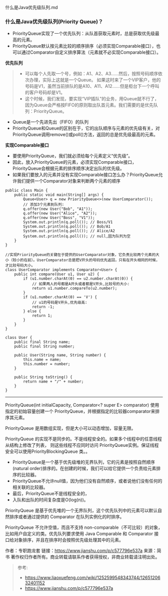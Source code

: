 什么是Java优先级队列.md

### 什么是Java优先级队列(Priority Queue)？

- PriorityQueue实现了一个优先队列：从队首获取元素时，总是获取优先级最高的元素。
- PriorityQueue默认按元素比较的顺序排序（必须实现Comparable接口），也可以通过Comparator自定义排序算法（元素就不必实现Comparable接口）。

**优先队列**
> - 可以每个人先取一个号，例如：A1、A2、A3……然后，按照号码顺序依次办理，实际上这就是一个Queue。
如果这时来了一个VIP客户，他的号码是V1，虽然当前排队的是A10、A11、A12……但是柜台下一个呼叫的客户号码却是V1。
> - 这个时候，我们发现，要实现“VIP插队”的业务，用Queue就不行了，因为Queue会严格按FIFO的原则取出队首元素。我们需要的是优先队列：PriorityQueue。

- Queue是一个先进先出（FIFO）的队列
- PriorityQueue和Queue的区别在于，它的出队顺序与元素的优先级有关，对PriorityQueue调用remove()或poll()方法，返回的总是优先级最高的元素。

**实现Comparable接口**
- 要使用PriorityQueue，我们就必须给每个元素定义“优先级”。
- 因此，放入PriorityQueue的元素，必须实现Comparable接口，PriorityQueue会根据元素的排序顺序决定出队的优先级。
- 如果我们要放入的元素并没有实现Comparable接口怎么办？PriorityQueue允许我们提供一个Comparator对象来判断两个元素的顺序


```
public class Main {
    public static void main(String[] args) {
        Queue<User> q = new PriorityQueue<>(new UserComparator());
        // 添加3个元素到队列:
        q.offer(new User("Bob", "A1"));
        q.offer(new User("Alice", "A2"));
        q.offer(new User("Boss", "V1"));
        System.out.println(q.poll()); // Boss/V1
        System.out.println(q.poll()); // Bob/A1
        System.out.println(q.poll()); // Alice/A2
        System.out.println(q.poll()); // null,因为队列为空
    }
}

//实现PriorityQueue的关键在于提供的UserComparator对象，它负责比较两个元素的大小（较小的在前）。UserComparator总是把V开头的号码优先返回，只有在开头相同的时候，才比较号码大小。
class UserComparator implements Comparator<User> {
    public int compare(User u1, User u2) {
        if (u1.number.charAt(0) == u2.number.charAt(0)) {
            // 如果两人的号都是A开头或者都是V开头,比较号的大小:
            return u1.number.compareTo(u2.number);
        }
        if (u1.number.charAt(0) == 'V') {
            // u1的号码是V开头,优先级高:
            return -1;
        } else {
            return 1;
        }
    }
}

class User {
    public final String name;
    public final String number;

    public User(String name, String number) {
        this.name = name;
        this.number = number;
    }

    public String toString() {
        return name + "/" + number;
    }
}

```




***

PriorityQueue(int initialCapacity, Comparator<? super E> comparator)
          使用指定的初始容量创建一个 PriorityQueue，并根据指定的比较器comparator来排序其元素。

PriorityQueue 是用数组实现，但是大小可以动态增加，容量无限。


PriorityQueue 的实现不是同步的。不是线程安全的。如果多个线程中的任意线程从结构上修改了列表， 则这些线程不应同时访问 PriorityQueue实例。保证线程安全可以使用PriorityBlockingQueue 类。。




- PriorityQueue是一个基于优先级堆的无界队列，它的元素是按照自然顺序(natural order)排序的。在创建的时候，我们可以给它提供一个负责给元素排序的比较器。
- PriorityQueue不允许null值，因为他们没有自然顺序，或者说他们没有任何的相关联的比较器。
- 最后，PriorityQueue不是线程安全的，
- 入队和出队的时间复杂度是O(log(n))。


PriorityQueue 是基于优先堆的一个无界队列，这个优先队列中的元素可以默认自然排序或者通过提供的
Comparator 在队列实例化的时排序。

PriorityQueue 不允许空值，而且不支持 non-comparable（不可比较）的对象，比如用户自定义的类。优先队列要求使用 Java Comparable 和 Comparator 接口给对象排序，并且在排序时会按照优先级处理其中的元素。





作者：专职跑龙套
链接：https://www.jianshu.com/p/c577796e537a
来源：简书
著作权归作者所有。商业转载请联系作者获得授权，非商业转载请注明出处。

> 参考: 
> - https://www.liaoxuefeng.com/wiki/1252599548343744/1265120632401152
> - https://www.jianshu.com/p/c577796e537a